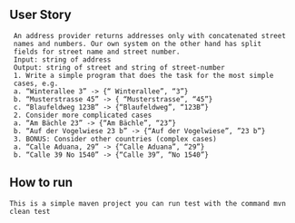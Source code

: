 ## User Story
     An address provider returns addresses only with concatenated street
     names and numbers. Our own system on the other hand has split
     fields for street name and street number.
     Input: string of address
     Output: string of street and string of street-number
     1. Write a simple program that does the task for the most simple
     cases, e.g.
     a. “Winterallee 3” -> {“ Winterallee”, “3”}
     b. “Musterstrasse 45” -> { “Musterstrasse”, “45”}
     c. “Blaufeldweg 123B” -> {“Blaufeldweg”, “123B”}
     2. Consider more complicated cases
     a. “Am Bächle 23” -> {“Am Bächle”, “23”}
     b. “Auf der Vogelwiese 23 b” -> {“Auf der Vogelwiese”, ”23 b”}
     3. BONUS: Consider other countries (complex cases)
     a. “Calle Aduana, 29” -> {“Calle Aduana”, “29”}
     b. “Calle 39 No 1540” -> {“Calle 39”, “No 1540”}
    

 ## How to run
    This is a simple maven project you can run test with the command mvn  clean test
